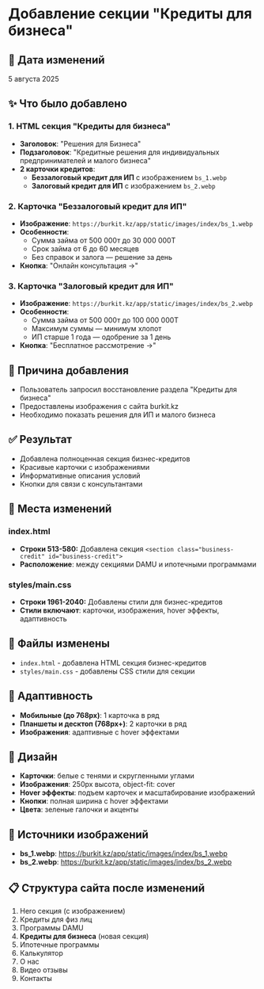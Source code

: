 # Добавление секции "Кредиты для бизнеса"

## 📅 Дата изменений
5 августа 2025

## ✨ Что было добавлено

### 1. HTML секция "Кредиты для бизнеса"
- **Заголовок**: "Решения для Бизнеса"
- **Подзаголовок**: "Кредитные решения для индивидуальных предпринимателей и малого бизнеса"
- **2 карточки кредитов**:
  - **Беззалоговый кредит для ИП** с изображением `bs_1.webp`
  - **Залоговый кредит для ИП** с изображением `bs_2.webp`

### 2. Карточка "Беззалоговый кредит для ИП"
- **Изображение**: `https://burkit.kz/app/static/images/index/bs_1.webp`
- **Особенности**:
  - Сумма займа от 500 000т до 30 000 000T
  - Срок займа от 6 до 60 месяцев
  - Без справок и залога — решение за день
- **Кнопка**: "Онлайн консультация →"

### 3. Карточка "Залоговый кредит для ИП"
- **Изображение**: `https://burkit.kz/app/static/images/index/bs_2.webp`
- **Особенности**:
  - Сумма займа от 500 000т до 100 000 000T
  - Максимум суммы — минимум хлопот
  - ИП старше 1 года — одобрение за 1 день
- **Кнопка**: "Бесплатное рассмотрение →"

## 🎯 Причина добавления
- Пользователь запросил восстановление раздела "Кредиты для бизнеса"
- Предоставлены изображения с сайта burkit.kz
- Необходимо показать решения для ИП и малого бизнеса

## ✅ Результат
- Добавлена полноценная секция бизнес-кредитов
- Красивые карточки с изображениями
- Информативные описания условий
- Кнопки для связи с консультантами

## 📍 Места изменений

### index.html
- **Строки 513-580:** Добавлена секция `<section class="business-credit" id="business-credit">`
- **Расположение**: между секциями DAMU и ипотечными программами

### styles/main.css
- **Строки 1961-2040:** Добавлены стили для бизнес-кредитов
- **Стили включают**: карточки, изображения, hover эффекты, адаптивность

## 🎯 Файлы изменены
- `index.html` - добавлена HTML секция бизнес-кредитов
- `styles/main.css` - добавлены CSS стили для секции

## 📱 Адаптивность
- **Мобильные (до 768px)**: 1 карточка в ряд
- **Планшеты и десктоп (768px+)**: 2 карточки в ряд
- **Изображения**: адаптивные с hover эффектами

## 🎨 Дизайн
- **Карточки**: белые с тенями и скругленными углами
- **Изображения**: 250px высота, object-fit: cover
- **Hover эффекты**: подъем карточек и масштабирование изображений
- **Кнопки**: полная ширина с hover эффектами
- **Цвета**: зеленые галочки и акценты

## 🔗 Источники изображений
- **bs_1.webp**: https://burkit.kz/app/static/images/index/bs_1.webp
- **bs_2.webp**: https://burkit.kz/app/static/images/index/bs_2.webp

## 📋 Структура сайта после изменений
1. Hero секция (с изображением)
2. Кредиты для физ лиц
3. Программы DAMU
4. **Кредиты для бизнеса** (новая секция)
5. Ипотечные программы
6. Калькулятор
7. О нас
8. Видео отзывы
9. Контакты 